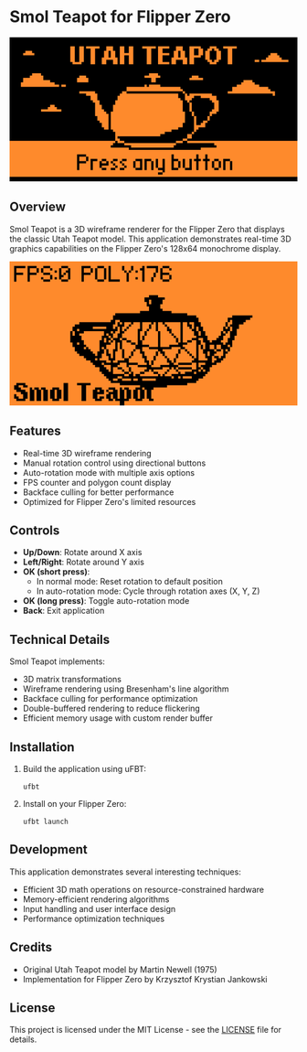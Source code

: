 # Smol Teapot for Flipper Zero

![Title Screen](media/titlescreen.png)

## Overview

Smol Teapot is a 3D wireframe renderer for the Flipper Zero that displays the classic Utah Teapot model. This application demonstrates real-time 3D graphics capabilities on the Flipper Zero's 128x64 monochrome display.


![3D Rendering](media/render.png)

## Features

- Real-time 3D wireframe rendering
- Manual rotation control using directional buttons
- Auto-rotation mode with multiple axis options
- FPS counter and polygon count display
- Backface culling for better performance
- Optimized for Flipper Zero's limited resources

## Controls

- **Up/Down**: Rotate around X axis
- **Left/Right**: Rotate around Y axis
- **OK (short press)**: 
  - In normal mode: Reset rotation to default position
  - In auto-rotation mode: Cycle through rotation axes (X, Y, Z)
- **OK (long press)**: Toggle auto-rotation mode
- **Back**: Exit application

## Technical Details

Smol Teapot implements:

- 3D matrix transformations
- Wireframe rendering using Bresenham's line algorithm
- Backface culling for performance optimization
- Double-buffered rendering to reduce flickering
- Efficient memory usage with custom render buffer

## Installation

1. Build the application using uFBT:
   ```
   ufbt
   ```

2. Install on your Flipper Zero:
   ```
   ufbt launch
   ```

## Development

This application demonstrates several interesting techniques:

- Efficient 3D math operations on resource-constrained hardware
- Memory-efficient rendering algorithms
- Input handling and user interface design
- Performance optimization techniques

## Credits

- Original Utah Teapot model by Martin Newell (1975)
- Implementation for Flipper Zero by Krzysztof Krystian Jankowski

## License

This project is licensed under the MIT License - see the [LICENSE](LICENSE) file for details.
